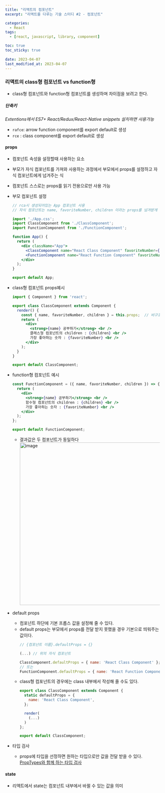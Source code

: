 ```yaml
---
title: "리액트의 컴포넌트"
excerpt: "리액트를 다루는 기술 스터디 #2 - 컴포넌트"

categories:
  - React
tags:
  - [react, javascript, library, component]

toc: true
toc_sticky: true
 
date: 2023-04-07
last_modified_at: 2023-04-07
---
```


### 리액트의 class형 컴포넌트 vs function형
- class형 컴포넌트와 function형 컴포넌트를 생성하며 차이점을 보려고 한다.

##### 단축키 
*Extentions에서 ES7+ React/Redux/React-Native snippets 설치하면 사용가능*
- `rafce`: arrow function component를 export default로 생성
- `rce` : class component를 export default로 생성

#### props
- 컴포넌트 속성을 설정할때 사용하는 요소
- 부모가 자식 컴포넌트를 가져와 사용하는 과정에서 부모에서 props를 설정하고 자식 컴포넌트에게 넘겨주는 식
- 컴포넌트 스스로는 props를 읽기 전용으로만 사용 가능
- 부모 컴포넌트 설정
  ```jsx
  // rca시 생성되어있는 App 컴포넌트 사용
  // 자식 컴포넌트는 name, favoriteNumber, children 이라는 props를 넘겨받게 됨

  import './App.css';
  import ClassComponent from './ClassComponent';
  import FunctionComponent from './FunctionComponent';

  function App() {
    return (
      <div className="App">
        <ClassComponent name="React Class Component" favoriteNumber={2}>***여기에 children props가 들어갑니다***</ClassComponent>
        <FunctionComponent name="React Function Component" favoriteNumber={6}>***여기에 children props가 들어갑니다***</FunctionComponent>
      </div>
    );
  }

  export default App;
  ```


- class형 컴포넌트 props예시
  ```jsx
  import { Component } from 'react';

  export class ClassComponent extends Component {
    render() {
      const { name, favoriteNumber, children } = this.props;  // 비구조화 할당으로 보기 편하게 해줌
      return (
        <div>
          <strong>{name} 공부하기</strong> <br />
          클래스형 컴포넌트의 children : {children} <br />
          가장 좋아하는 숫자 : {favoriteNumber} <br />
        </div>
      );
    }
  }

  export default ClassComponent;
  ```

- function형 컴포넌트 예시
  ```jsx
  const FunctionComponent = ({ name, favoriteNumber, children }) => { // 비구조화 할당으로 보기 편하게 해줌
    return (
      <div>
        <strong>{name} 공부하기</strong> <br />
        함수형 컴포넌트의 children : {children} <br />
        가장 좋아하는 숫자 : {favoriteNumber} <br />
      </div>
    );
  };

  export default FunctionComponent;
  ```
  - 결과값은 두 컴포넌트가 동일하다
    <img width="530" alt="image" src="https://user-images.githubusercontent.com/65106740/231062748-104c8770-08e9-48ca-95f8-5ea8d0d3948f.png">

- default props
  - 컴포넌트 하단에 기본 프롭스 값을 설정해 줄 수 있다.
  - default props는 부모에서 props를 전달 받지 못했을 경우 기본으로 띄워주는 값이다.
    ```jsx
    // {컴포넌트 이름}.defaultProps = {}

    (...) // 위의 자식 컴포넌트

    ClassComponent.defaultProps = { name: 'React Class Component' }; 
    // 또는
    FunctionComponent.defaultProps = { name: 'React Function Component' }; 
    ```
  - class형 컴포넌트의 경우에는 class 내부에서 작성해 줄 수도 있다.
    ```jsx
    export class ClassComponent extends Component {
      static defaultProps = {
        name: 'React Class Component',
      };

      render(
        (...)
      )
    };

    export default ClassComponent;
    ```

- 타입 검사
  - props에 타입을 선정하면 원하는 타입으로만 값을 전달 받을 수 있다.
  [PropTypes와 함께 하는 타입 검사](https://ko.reactjs.org/docs/typechecking-with-proptypes.html)

#### state

- 리액트에서 state는 컴포넌트 내부에서 바뀔 수 있는 값을 의미
